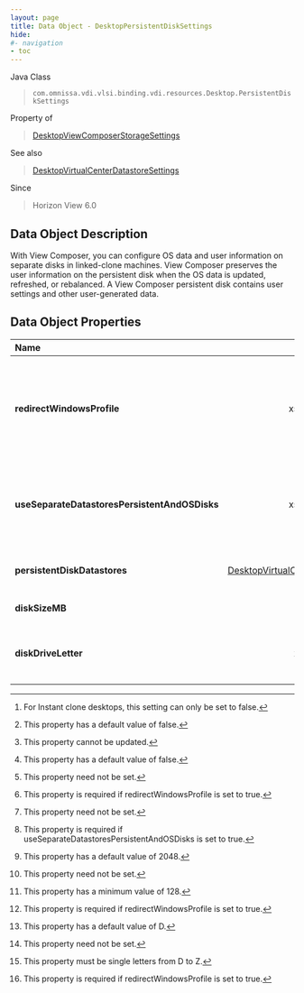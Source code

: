 ```yaml
---
layout: page
title: Data Object - DesktopPersistentDiskSettings
hide:
#- navigation
- toc
---
```






Java Class
> `com.omnissa.vdi.vlsi.binding.vdi.resources.Desktop.PersistentDiskSettings`

Property of
> [DesktopViewComposerStorageSettings](vdi.resources.Desktop.ViewComposerStorageSettings.md#field_detail)

See also
> [DesktopVirtualCenterDatastoreSettings](vdi.resources.Desktop.VirtualCenterDatastoreSettings.md)

Since
> Horizon View 6.0


## Data Object Description

With View Composer, you can configure OS data and user information on separate disks in linked-clone machines. View Composer preserves the user information on the persistent disk when the OS data is updated, refreshed, or rebalanced. A View Composer persistent disk contains user settings and other user-generated data.

## Data Object Properties

 Name | Type | Description
:---|:---:|:---
**redirectWindowsProfile**|  xsd:boolean|  Windows profiles will be redirected to persistent disks, which are not affected by View Composer operations such as refresh, recompose and rebalance. Note(s) :- [^193] [^5] [^2]
**useSeparateDatastoresPersistentAndOSDisks**|  xsd:boolean|  Whether to use separate datastores for persistent and OS disks. This must be false if [redirectWindowsProfile](vdi.resources.Desktop.PersistentDiskSettings.md#redirectWindowsProfile) is false. [^5] [^1] [^74]
**persistentDiskDatastores**| [DesktopVirtualCenterDatastoreSettings[]](vdi.resources.Desktop.VirtualCenterDatastoreSettings.md)|  Datastores to store persistent disks for View Composer VMs. [^1] [^75]
**diskSizeMB**|  xsd:int|  Size of the persistent disk in MB. [^76] [^1] [^77] [^74]
**diskDriveLetter**|  xsd:string|  Persistent disk drive letter. This must be different than [diskDriveLetter](vdi.resources.Desktop.NonPersistentDiskSettings.md#diskDriveLetter) if set. [^78] [^1] [^185] [^74]
 


 


[^1]: This property need not be set.
[^2]: This property cannot be updated.
[^5]: This property has a default value of false.
[^74]: This property is required if redirectWindowsProfile is set to true.
[^75]: This property is required if useSeparateDatastoresPersistentAndOSDisks is set to true.
[^76]: This property has a default value of 2048.
[^77]: This property has a minimum value of 128.
[^78]: This property has a default value of D.
[^185]: This property must be single letters from D to Z.
[^193]: For Instant clone desktops, this setting can only be set to false.